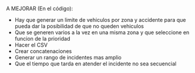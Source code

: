 A MEJORAR (En el código):

- Hay que generar un limite de vehiculos por zona y accidente para que pueda dar la posibilidad de que no queden vehiculos
- Que se generen varios a la vez en una misma zona y que seleccione en funcion de la prioridad
- Hacer el CSV
- Crear concatenaciones
- Generar un rango de incidentes mas amplio
- Que el tiempo que tarda en atender el incidente no sea secuencial

